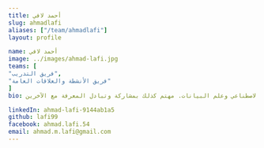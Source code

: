 ```yaml
---
title: أحمد لافي
slug: ahmadlafi
aliases: ["/team/ahmadlafi"]
layout: profile

name: أحمد لافي
image: ../images/ahmad-lafi.jpg
teams: [
"فريق التدريب",
"فريق الأنشطة والعلاقات العامة"
]
bio: طالب هندسة حاسوب، شغوف بالبحث والعمل على مشاريع الذكاء الاصطناعي وعلم البيانات. مهتم كذلك بمشاركة وتبادل المعرفة مع الآخرين.

linkedIn: ahmad-lafi-9144ab1a5
github: lafi99
facebook: ahmad.lafi.54
email: ahmad.m.lafi@gmail.com
---
```


